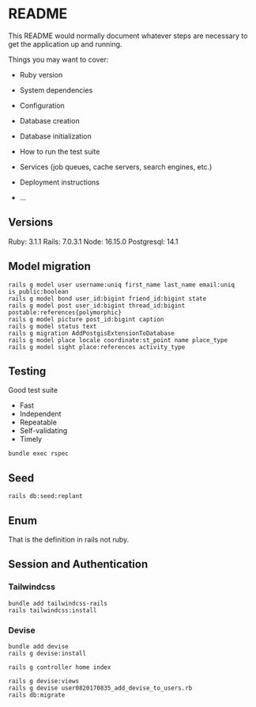 # README

This README would normally document whatever steps are necessary to get the
application up and running.

Things you may want to cover:

* Ruby version

* System dependencies

* Configuration

* Database creation

* Database initialization

* How to run the test suite

* Services (job queues, cache servers, search engines, etc.)

* Deployment instructions

* ...

## Versions
Ruby: 3.1.1
Rails: 7.0.3.1
Node: 16.15.0
Postgresql: 14.1

## Model migration

```
rails g model user username:uniq first_name last_name email:uniq is_public:boolean
rails g model bond user_id:bigint friend_id:bigint state
rails g model post user_id:bigint thread_id:bigint postable:references{polymorphic}
rails g model picture post_id:bigint caption
rails g model status text
rails g migration AddPostgisExtensionToDatabase
rails g model place locale coordinate:st_point name place_type
rails g model sight place:references activity_type
```

## Testing

Good test suite
- Fast
- Independent
- Repeatable
- Self-validating
- Timely

```
bundle exec rspec
```

## Seed

```
rails db:seed:replant
```

## Enum

That is the definition in rails not ruby.

## Session and Authentication

### Tailwindcss

```
bundle add tailwindcss-rails
rails tailwindcss:install
```

### Devise

```
bundle add devise
rails g devise:install
```

```
rails g controller home index
```

```
rails g devise:views
rails g devise user0820170835_add_devise_to_users.rb
rails db:migrate
```